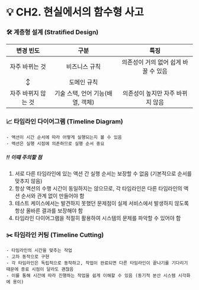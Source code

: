 # 💡 CH2. 현실에서의 함수형 사고

### 🛠️ 계층형 설계 (Stratified Design)

|      변경 빈도      |               구분               |                 특징                 |
| :-----------------: | :------------------------------: | :----------------------------------: |
|   자주 바뀌는 것    |          비즈니스 규칙           | 의존성이 거의 없어 쉽게 바꿀 수 있음 |
|          ↕          |           도메인 규칙            |                                      |
| 자주 바뀌지 않는 것 | 기술 스택, 언어 기능(배열, 객체) |   의존성이 높지만 자주 바뀌지 않음   |

### 📈 타임라인 다이어그램 (Timeline Diagram)

    - 액션이 시간 순서에 따라 어떻게 실행되는지 볼 수 있음
    - 액션은 실행 시점에 의존하므로 실행 순서 중요

##### ‼️ 이때 주의할 점

1. 서로 다른 타임라인에 있는 액션 간 실행 순서는 보장할 수 없음 (기본적으로 순서를 맞추지 않음)
2. 항상 액션의 수행 시간이 동일하지는 않으므로, 각 타임라인은 다른 타임라인의 액션 순서와 관계 없이 만들어야 함
3. 테스트 케이스에서는 발견하지 못했던 문제점이 실제 서비스에서 발생하지 않도록 항상 올바른 결과를 보장해야 함
4. 타임라인 다이어그램을 적절히 활용하여 시스템의 문제를 파악할 수 있어야 함

### ✂️ 타임라인 커팅 (Timeline Cutting)

    - 타임라인의 시간을 맞추는 작업
    - 고차 동작으로 구현
    - 각 타임라인은 독립적으로 동작하고, 작업이 완료되면 다른 타임라인이 끝나기를 기다리기 때문에 종료 시점이 달라도 괜찮음
    - 이를 통해 시간에 따라 진행하는 작업을 쉽게 이해할 수 있음 (동기적 분산 시스템 시각화에 용이)

